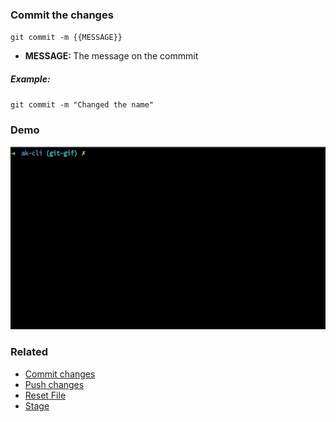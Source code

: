 ### Commit the changes

`git commit -m {{MESSAGE}}`

- <b>MESSAGE: </b> The message on the commmit

##### Example:

`git commit -m "Changed the name"`

### Demo

<img src="../../gifs/git-commit.gif" alt="Git Commit"/>

### Related

- [Commit changes](git-commit.md)
- [Push changes](git-push.md)
- [Reset File](git-reset.md)
- [Stage](git-stage.md)